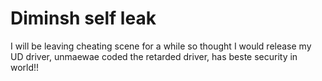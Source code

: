 # Diminsh self leak
 I will be leaving cheating scene for a while so thought I would release my UD driver, unmaewae coded the retarded driver, has beste security in world!!

